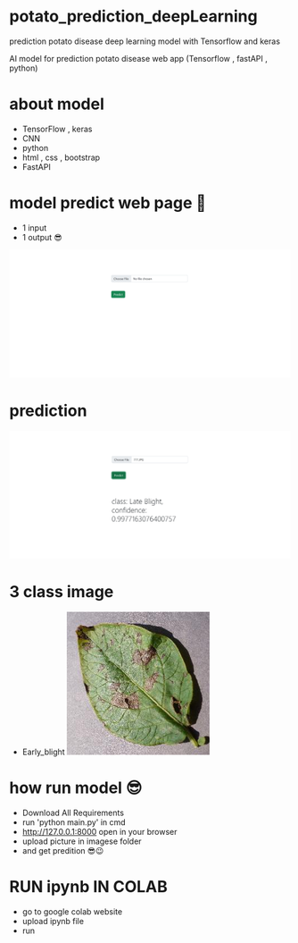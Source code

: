 # potato_prediction_deepLearning

prediction potato disease deep learning model with Tensorflow and keras

AI model for prediction potato disease web app (Tensorflow , fastAPI , python)
# about model 
- TensorFlow , keras
- CNN
- python 
- html , css , bootstrap
- FastAPI

# model predict web page 🤩
- 1 input
- 1 output 😎

![predict web page](/images/11.png)  
 
# prediction 
![predict web page](/images/12.png) 

# 3 class image
- Early_blight 
![predict web page](/images/Early_blight/555.JPG) 

# how run model 😎
- Download All Requirements
- run 'python main.py' in cmd
- http://127.0.0.1:8000 open in your browser
- upload picture in imagese folder
- and get predition 😎😉


# RUN ipynb IN COLAB
- go to google colab website
- upload ipynb file 
- run

